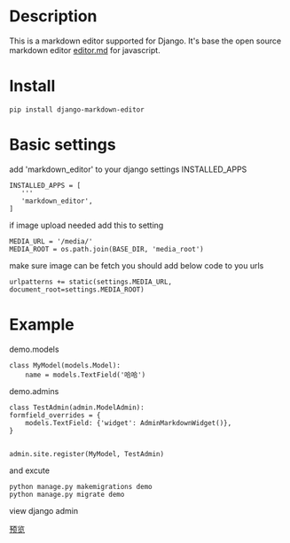# Description
This is a  markdown editor supported for Django.
It's base the open source markdown editor [editor.md](http://pandao.github.io/editor.md/)
for javascript.

# Install 
    pip install django-markdown-editor
    
# Basic settings

add 'markdown_editor' to your django settings INSTALLED_APPS
 ```
 INSTALLED_APPS = [
    '''
    'markdown_editor',
]
```

if image upload needed add this to setting

    MEDIA_URL = '/media/'
    MEDIA_ROOT = os.path.join(BASE_DIR, 'media_root') 
    
make sure image can be fetch you should add below code to you urls

    urlpatterns += static(settings.MEDIA_URL, document_root=settings.MEDIA_ROOT)
    
# Example
demo.models
    
    class MyModel(models.Model):
        name = models.TextField('哈哈')
     
demo.admins

    class TestAdmin(admin.ModelAdmin):
    formfield_overrides = {
        models.TextField: {'widget': AdminMarkdownWidget()},
    }


    admin.site.register(MyModel, TestAdmin)     

        
and excute 

    python manage.py makemigrations demo
    python manage.py migrate demo
    
view django admin

[预览](demo.JPG)
